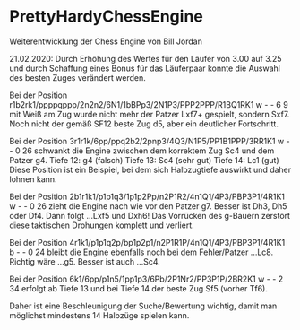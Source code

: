 # PrettyHardyChessEngine
Weiterentwicklung der Chess Engine von Bill Jordan

21.02.2020:
Durch Erhöhung des Wertes für den Läufer von 3.00 auf 3.25 und durch Schaffung eines Bonus für das Läuferpaar konnte die Auswahl des besten Zuges verändert werden.

Bei der Position
r1b2rk1/ppppqppp/2n2n2/6N1/1bBPp3/2N1P3/PPP2PPP/R1BQ1RK1 w - - 6 9
mit Weiß am Zug wurde nicht mehr der Patzer Lxf7+ gespielt, sondern Sxf7. Noch nicht der gemäß SF12 beste Zug d5, aber ein deutlicher Fortschritt.

Bei der Position
3r1r1k/6pp/ppq2b2/2pnp3/4Q3/N1P5/PP1B1PPP/3RR1K1 w - - 0 26
schwankt die Engine zwischen dem korrektem Zug Sc4 und dem Patzer g4.
Tiefe 12: g4 (falsch)
Tiefe 13: Sc4 (sehr gut)
Tiefe 14: Lc1 (gut)
Diese Position ist ein Beispiel, bei dem sich Halbzugtiefe auswirkt und daher lohnen kann.


Bei der Position
2b1r1k1/p1p1q3/1p1p2Pp/n2P1R2/4n1Q1/4P3/PBP3P1/4R1K1 w - - 0 26
zieht die Engine nach wie vor den Patzer g7.
Besser ist Dh3, Dh5 oder Df4. Dann folgt ...Lxf5 und Dxh6! Das Vorrücken des g-Bauern zerstört diese taktischen Drohungen komplett und verliert.

Bei der Position
4r1k1/p1p1q2p/bp1p2p1/n2P1R1P/4n1Q1/4P3/PBP3P1/4R1K1 b - - 0 24
bleibt die Engine ebenfalls noch bei dem Fehler/Patzer ...Lc8. Richtig wäre ...g5. Besser ist auch ...Sc4.

Bei der Position
6k1/6pp/p1n5/1pp1p3/6Pb/2P1Nr2/PP3P1P/2BR2K1 w - - 2 34
erfolgt ab Tiefe 13 und bei Tiefe 14 der beste Zug Sf5 (vorher Tf6).

Daher ist eine Beschleunigung der Suche/Bewertung wichtig, damit man möglichst mindestens 14 Halbzüge spielen kann.




